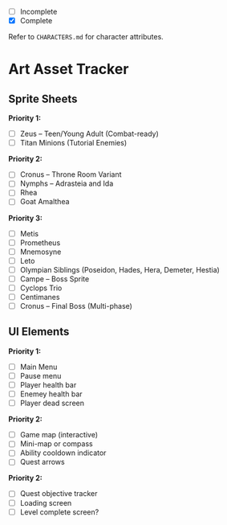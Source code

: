 - [ ] Incomplete  
- [x] Complete  

Refer to `CHARACTERS.md` for character attributes.

# Art Asset Tracker

## Sprite Sheets

**Priority 1:**
- [ ] Zeus – Teen/Young Adult (Combat-ready)
- [ ] Titan Minions (Tutorial Enemies)

**Priority 2:**
- [ ] Cronus – Throne Room Variant
- [ ] Nymphs – Adrasteia and Ida
- [ ] Rhea
- [ ] Goat Amalthea

**Priority 3:**
- [ ] Metis
- [ ] Prometheus
- [ ] Mnemosyne
- [ ] Leto
- [ ] Olympian Siblings (Poseidon, Hades, Hera, Demeter, Hestia)
- [ ] Campe – Boss Sprite
- [ ] Cyclops Trio
- [ ] Centimanes
- [ ] Cronus – Final Boss (Multi-phase)

## UI Elements

**Priority 1:**
- [ ] Main Menu
- [ ] Pause menu
- [ ] Player health bar
- [ ] Enemey health bar
- [ ] Player dead screen

**Priority 2:**
- [ ] Game map (interactive)
- [ ] Mini-map or compass
- [ ] Ability cooldown indicator
- [ ] Quest arrows

**Priority 2:**
- [ ] Quest objective tracker
- [ ] Loading screen
- [ ] Level complete screen?
